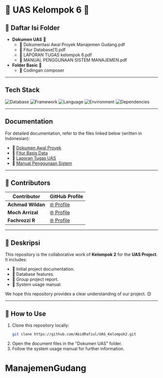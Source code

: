# 🌟 UAS Kelompok 6 🌟

## 📂 Daftar Isi Folder
- **Dokumen UAS** 📄
  - 📘 Dokumentasi Awal Proyek Manajemen Gudang.pdf
  - 📙 Fitur Database[1].pdf
  - 📗 LAPORAN TUGAS kelompok 6.pdf
  - 📕 MANUAL PENGGUNAAN SISTEM MANAJEMEN.pdf
- **Folder Basic** 📁
  - 🔧 Codingan composer

---

## Tech Stack
![Database](https://img.shields.io/badge/database-MySQL-green) ![Framework](https://img.shields.io/badge/framework-Yii2-blue) ![Language](https://img.shields.io/badge/language-PHP-blue) ![Environment](https://img.shields.io/badge/environment-XAMPP-orange) ![Dependencies](https://img.shields.io/badge/dependencies-Composer-yellow)

---

## Documentation
For detailed documentation, refer to the files linked below (written in Indonesian):

- 📘 [Dokumen Awal Proyek](#)
- 📙 [Fitur Basis Data](#)
- 📗 [Laporan Tugas UAS](#)
- 📕 [Manual Penggunaan Sistem](#)

---

## 🤝 Contributors
| Contributor       | GitHub Profile                                   |
|-------------------|--------------------------------------------------|
| **Achmad Wildan** | [🌐 Profile](https://github.com/ShiraishiJunta)  |
| **Moch Arrizal**  | [🌐 Profile](https://github.com/Morzune11)       |
| **Fachrozzi R**  | [🌐 Profile](https://github.com/poenzy)           |

---

## 📝 Deskripsi
This repository is the collaborative work of **Kelompok 2** for the **UAS Project**. It includes:
- 📌 Initial project documentation.
- 📌 Database features.
- 📌 Group project report.
- 📌 System usage manual.

We hope this repository provides a clear understanding of our project. 😊

---

## 🚀 How to Use
1. Clone this repository locally:
   ```bash
   git clone https://github.com/AbidRafiul/UAS_Kelompok2.git
   ```
2. Open the document files in the "Dokumen UAS" folder.
3. Follow the system usage manual for further information.
# ManajemenGudang
